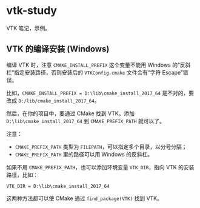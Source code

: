 # vtk-study

VTK 笔记，示例。

## VTK 的编译安装 (Windows)

编译 VTK 时，注意 `CMAKE_INSTALL_PREFIX` 这个变量不能用 Windows 的“反斜杠”指定安装路径，否则安装后的 `VTKConfig.cmake` 文件会有“字符 Escape”错误。

比如，`CMAKE_INSTALL_PREFIX = D:\lib\cmake_install_2017_64` 是不对的，要改成 `D:/lib/cmake_install_2017_64`。

然后，在你的项目中，要通过 CMake 找到 VTK，添加 `D:\lib\cmake_install_2017_64` 到 `CMAKE_PREFIX_PATH`  就可以了。

注意：

- `CMAKE_PREFIX_PATH` 类型为 `FILEPATH`，可以指定多个目录，以分号分隔；
- `CMAKE_PREFIX_PATH` 里的路径可以用 Windows 的反斜杠。

如果不用 `CMAKE_PREFIX_PATH`，也可以添加环境变量 `VTK_DIR`，指向 VTK 的安装路径，比如：

```
VTK_DIR = D:\lib\cmake_install_2017_64
```

这两种方法都可以使 CMake 通过 `find_package(VTK)` 找到 VTK。
